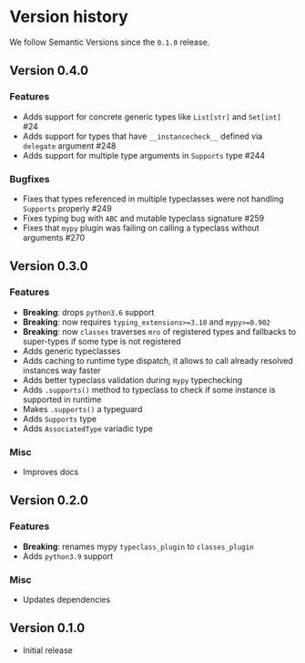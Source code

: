 # Version history

We follow Semantic Versions since the `0.1.0` release.


## Version 0.4.0

### Features

- Adds support for concrete generic types like `List[str]` and `Set[int]` #24
- Adds support for types that have `__instancecheck__` defined
  via `delegate` argument #248
- Adds support for multiple type arguments in `Supports` type #244

### Bugfixes

- Fixes that types referenced in multiple typeclasses
  were not handling `Supports` properly #249
- Fixes typing bug with `ABC` and mutable typeclass signature #259
- Fixes that `mypy` plugin was failing
  on calling a typeclass without arguments #270


## Version 0.3.0

### Features

- **Breaking**: drops `python3.6` support
- **Breaking**: now requires `typing_extensions>=3.10` and `mypy>=0.902`
- **Breaking**: now `classes` traverses `mro` of registered types
  and fallbacks to super-types if some type is not registered
- Adds generic typeclasses
- Adds caching to runtime type dispatch,
  it allows to call already resolved instances way faster
- Adds better typeclass validation during `mypy` typechecking
- Adds `.supports()` method to typeclass to check
  if some instance is supported in runtime
- Makes `.supports()` a typeguard
- Adds `Supports` type
- Adds `AssociatedType` variadic type

### Misc

- Improves docs


## Version 0.2.0

### Features

- **Breaking**: renames mypy `typeclass_plugin` to `classes_plugin`
- Adds `python3.9` support

### Misc

- Updates dependencies


## Version 0.1.0

- Initial release

